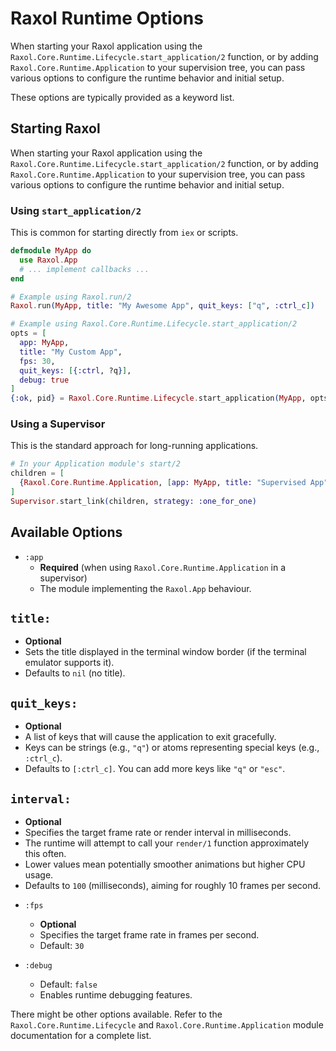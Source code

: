 # Raxol Runtime Options

When starting your Raxol application using the `Raxol.Core.Runtime.Lifecycle.start_application/2` function, or by adding `Raxol.Core.Runtime.Application` to your supervision tree, you can pass various options to configure the runtime behavior and initial setup.

These options are typically provided as a keyword list.

## Starting Raxol

When starting your Raxol application using the `Raxol.Core.Runtime.Lifecycle.start_application/2` function, or by adding `Raxol.Core.Runtime.Application` to your supervision tree, you can pass various options to configure the runtime behavior and initial setup.

### Using `start_application/2`

This is common for starting directly from `iex` or scripts.

```elixir
defmodule MyApp do
  use Raxol.App
  # ... implement callbacks ...
end

# Example using Raxol.run/2
Raxol.run(MyApp, title: "My Awesome App", quit_keys: ["q", :ctrl_c])

# Example using Raxol.Core.Runtime.Lifecycle.start_application/2
opts = [
  app: MyApp,
  title: "My Custom App",
  fps: 30,
  quit_keys: [{:ctrl, ?q}],
  debug: true
]
{:ok, pid} = Raxol.Core.Runtime.Lifecycle.start_application(MyApp, opts)
```

### Using a Supervisor

This is the standard approach for long-running applications.

```elixir
# In your Application module's start/2
children = [
  {Raxol.Core.Runtime.Application, [app: MyApp, title: "Supervised App"]}
]
Supervisor.start_link(children, strategy: :one_for_one)
```

## Available Options

- `:app`
  - **Required** (when using `Raxol.Core.Runtime.Application` in a supervisor)
  - The module implementing the `Raxol.App` behaviour.

## `title:`

- **Optional**
- Sets the title displayed in the terminal window border (if the terminal emulator supports it).
- Defaults to `nil` (no title).

## `quit_keys:`

- **Optional**
- A list of keys that will cause the application to exit gracefully.
- Keys can be strings (e.g., `"q"`) or atoms representing special keys (e.g., `:ctrl_c`).
- Defaults to `[:ctrl_c]`. You can add more keys like `"q"` or `"esc"`.

## `interval:`

- **Optional**
- Specifies the target frame rate or render interval in milliseconds.
- The runtime will attempt to call your `render/1` function approximately this often.
- Lower values mean potentially smoother animations but higher CPU usage.
- Defaults to `100` (milliseconds), aiming for roughly 10 frames per second.

* `:fps`

  - **Optional**
  - Specifies the target frame rate in frames per second.
  - Default: `30`

* `:debug`
  - Default: `false`
  - Enables runtime debugging features.

There might be other options available. Refer to the `Raxol.Core.Runtime.Lifecycle` and `Raxol.Core.Runtime.Application` module documentation for a complete list.

